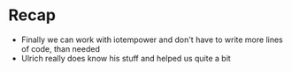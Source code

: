 # Recap
+ Finally we can work with iotempower and don't have to write more lines of code, than needed
+ Ulrich really does know his stuff and helped us quite a bit
